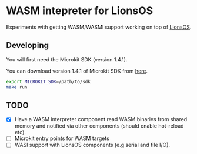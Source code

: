 # WASM intepreter for LionsOS

Experiments with getting WASM/WASMI support working on top
of [LionsOS](https://lionsos.org).

## Developing

You will first need the Microkit SDK (version 1.4.1).

You can download version 1.4.1 of Microkit SDK from
[here](https://github.com/seL4/microkit/releases/tag/1.4.1).

```sh
export MICROKIT_SDK=/path/to/sdk
make run
```

## TODO

* [x] Have a WASM interpreter component read WASM binaries from shared memory
      and notified via other components (should enable hot-reload etc).
* [ ] Microkit entry points for WASM targets
* [ ] WASI support with LionsOS components (e.g serial and file I/O).
